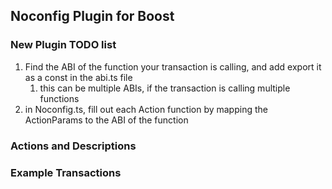 ## Noconfig Plugin for Boost

### New Plugin TODO list

1.  Find the ABI of the function your transaction is calling, and add export it as a const in the abi.ts file
    1.  this can be multiple ABIs, if the transaction is calling multiple functions
2.  in Noconfig.ts, fill out each Action function by mapping the ActionParams to the ABI of the function



### Actions and Descriptions



### Example Transactions
